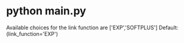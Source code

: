 # python main.py

Available choices for the link function are ['EXP','SOFTPLUS']
Default: (link_function='EXP')
